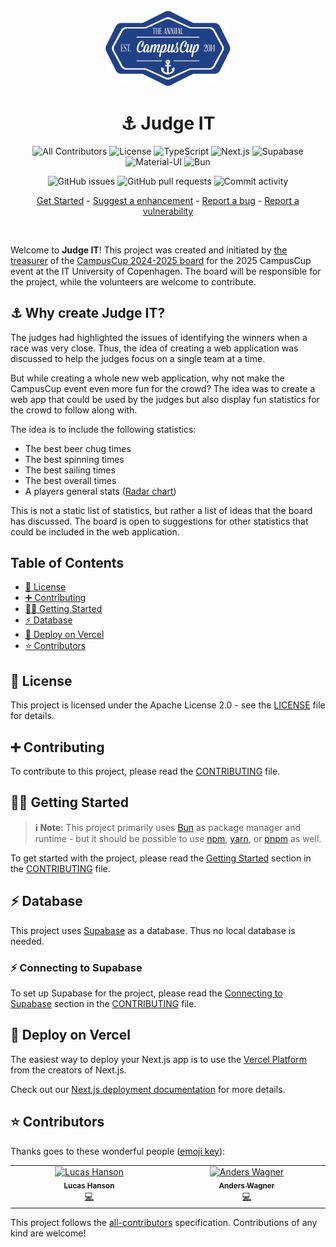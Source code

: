 <div align="center">
  <img src="https://github.com/itu-campuscup/.github/blob/50aaa28abe375ead7588372c5afa0daae36014cf/campus.png?raw=true" alt="CampusCup Logo" width="200"/>
</div>

<h1 align="center">⚓ Judge IT</h1>

<p align="center">
  <img alt="All Contributors" src="https://img.shields.io/github/all-contributors/itu-campuscup/judge-it" />
  <img alt="License" src="https://img.shields.io/github/license/itu-campuscup/judge-it" />
  <img alt="TypeScript" src="https://img.shields.io/badge/TypeScript-007ACC?logo=typescript&logoColor=white" />
  <img alt="Next.js" src="https://img.shields.io/badge/Next.js-000000?logo=next.js&logoColor=white" />
  <img alt="Supabase" src="https://img.shields.io/badge/Supabase-3ECF8E?logo=supabase&logoColor=white" />
  <img alt="Material-UI" src="https://img.shields.io/badge/Material--UI-0081CB?logo=material-ui&logoColor=white" />
  <img alt="Bun" src="https://img.shields.io/badge/Bun-000000?logo=bun&logoColor=white" />
</p>
<p align="center">
  <img alt="GitHub issues" src="https://img.shields.io/github/issues/itu-campuscup/judge-it" />
  <img alt="GitHub pull requests" src="https://img.shields.io/github/issues-pr/itu-campuscup/judge-it" />
  <img alt="Commit activity" src="https://img.shields.io/github/commit-activity/m/itu-campuscup/judge-it?style" />
</p>

<p align="center">
  <a href="./CONTRIBUTING.md">Get Started</a> -
  <a href="./CONTRIBUTING.md#suggesting-enhancements">Suggest a enhancement</a> -
  <a href="./CONTRIBUTING.md#reporting-bugs">Report a bug</a> -
  <a href="./SECURITY.md">Report a vulnerability</a>
</p>
<br />

Welcome to **Judge IT**!
This project was created and initiated by [the treasurer](https://github.com/lucasfth) of the [CampusCup 2024-2025 board](a "Chair: Andreas Guldborg, Vice: Lisa Hauge, Treasurer: Lucas Hanson, Sponsor: Carmen Nielsen, PR: Natalie Petersen") for the 2025 CampusCup event at the IT University of Copenhagen.
The board will be responsible for the project, while the volunteers are welcome to contribute.

## ⚓ Why create Judge IT?

The judges had highlighted the issues of identifying the winners when a race was very close.
Thus, the idea of creating a web application was discussed to help the judges focus on a single team at a time.

But while creating a whole new web application, why not make the CampusCup event even more fun for the crowd?
The idea was to create a web app that could be used by the judges but also display fun statistics for the crowd to follow along with.

The idea is to include the following statistics:

- The best beer chug times
- The best spinning times
- The best sailing times
- The best overall times
- A players general stats ([Radar chart](https://recharts.org/en-US/api/RadarChart))

This is not a static list of statistics, but rather a list of ideas that the board has discussed.
The board is open to suggestions for other statistics that could be included in the web application.

## Table of Contents

- [🪪 License](#-license)
- [➕ Contributing](#-contributing)
- [🏃‍➡️ Getting Started](#%EF%B8%8F-getting-started)
- [⚡ Database](#-database)
- [🔺 Deploy on Vercel](#-deploy-on-vercel)
- [⭐ Contributors](#-contributors)

## 🪪 License

This project is licensed under the Apache License 2.0 - see the [LICENSE](./LICENSE) file for details.

## ➕ Contributing

To contribute to this project, please read the [CONTRIBUTING](./CONTRIBUTING.md) file.

## 🏃‍➡️ Getting Started

> **ℹ️ Note:** This project primarily uses [Bun](https://bun.sh/) as package manager and runtime - but it should be possible to use [npm](https://www.npmjs.com/), [yarn](https://yarnpkg.com/), or [pnpm](https://pnpm.io/) as well.

To get started with the project, please read the [Getting Started](./CONTRIBUTING.md#getting-started) section in the [CONTRIBUTING](./CONTRIBUTING.md) file.

## ⚡ Database

This project uses [Supabase](https://supabase.com/) as a database.
Thus no local database is needed.

### ⚡ Connecting to Supabase

To set up Supabase for the project, please read the [Connecting to Supabase](./CONTRIBUTING.md#connecting-to-supabase) section in the [CONTRIBUTING](./CONTRIBUTING.md) file.

## 🔺 Deploy on Vercel

The easiest way to deploy your Next.js app is to use the [Vercel Platform](https://vercel.com/new?utm_medium=default-template&filter=next.js&utm_source=create-next-app&utm_campaign=create-next-app-readme) from the creators of Next.js.

Check out our [Next.js deployment documentation](https://nextjs.org/docs/app/building-your-application/deploying) for more details.

## ⭐ Contributors

Thanks goes to these wonderful people ([emoji key](https://allcontributors.org/docs/en/emoji-key)):

<!-- ALL-CONTRIBUTORS-LIST:START - Do not remove or modify this section -->
<!-- prettier-ignore-start -->
<!-- markdownlint-disable -->
<table>
  <tbody>
    <tr>
      <td align="center" valign="top" width="14.28%"><a href="https://linktr.ee/lucashanson"><img src="https://avatars.githubusercontent.com/u/94063597?v=4?s=100" width="100px;" alt="Lucas Hanson"/><br /><sub><b>Lucas Hanson</b></sub></a><br /><a href="#code-lucasfth" title="Code">💻</a></td>
      <td align="center" valign="top" width="14.28%"><a href="https://github.com/anderswagner"><img src="https://avatars.githubusercontent.com/u/12821408?v=4?s=100" width="100px;" alt="Anders Wagner"/><br /><sub><b>Anders Wagner</b></sub></a><br /><a href="#code-anderswagner" title="Code">💻</a></td>
    </tr>
  </tbody>
</table>

<!-- markdownlint-restore -->
<!-- prettier-ignore-end -->

<!-- ALL-CONTRIBUTORS-LIST:END -->

This project follows the [all-contributors](https://github.com/all-contributors/all-contributors) specification. Contributions of any kind are welcome!
